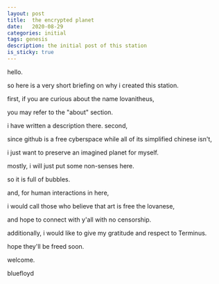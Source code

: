 ```yaml
---
layout: post
title:  the encrypted planet
date:   2020-08-29
categories: initial
tags: genesis
description: the initial post of this station
is_sticky: true
---
```


hello.

so here is a very short briefing on why i created this station. 
 
first, if you are curious about the name lovanitheus, 

you may refer to the "about" section. 

i have written a description there. second, 

since github is a free cyberspace while all of its simplified chinese isn't, 

i just want to preserve an imagined planet for myself. 

mostly, i will just put some non-senses here. 

so it is full of bubbles. 

and, for human interactions in here,

i would call those who believe that art is free the lovanese, 

and hope to connect with y'all with no censorship. 

additionally, i would like to give my gratitude and respect to Terminus. 

hope they'll be freed soon.


welcome.
    
bluefloyd

